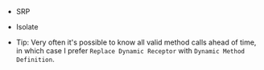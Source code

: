 + SRP

+ Isolate

+ Tip: Very often it's possible to know all valid method calls ahead of time, in which case I prefer `Replace Dynamic Receptor` with `Dynamic Method Definition`.
